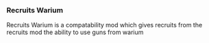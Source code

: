 ### Recruits Warium

Recruits Warium is a compatability mod which gives recruits from the recruits mod the ability to use guns from warium

